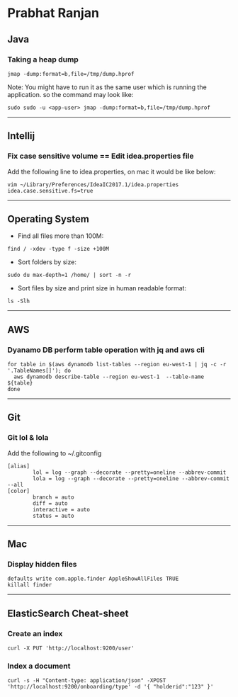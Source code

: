 # Prabhat Ranjan
## Java
### Taking a heap dump
```jmap -dump:format=b,file=/tmp/dump.hprof```

Note: You might have to run it as the same user which is running the application. so the command may look like:

```sudo sudo -u <app-user> jmap -dump:format=b,file=/tmp/dump.hprof```

--- 
## Intellij
### Fix case sensitive volume == Edit idea.properties file
Add the following line to idea.properties, on mac it would be like below:
```
vim ~/Library/Preferences/IdeaIC2017.1/idea.properties
idea.case.sensitive.fs=true
```

---
## Operating System
* Find all files more than 100M:
```
find / -xdev -type f -size +100M
```

* Sort folders by size:
```
sudo du max-depth=1 /home/ | sort -n -r
```

* Sort files by size and print size in human readable format:
```
ls -Slh
```

---
## AWS
### Dyanamo DB perform table operation with jq and aws cli
```
for table in $(aws dynamodb list-tables --region eu-west-1 | jq -c -r '.TableNames[]'); do
  aws dynamodb describe-table --region eu-west-1  --table-name ${table}
done
```

---
## Git
### Git lol & lola
Add the following to ~/.gitconfig
```
[alias]
        lol = log --graph --decorate --pretty=oneline --abbrev-commit
        lola = log --graph --decorate --pretty=oneline --abbrev-commit --all
[color]
        branch = auto
        diff = auto
        interactive = auto
        status = auto
```

---
## Mac
### Display hidden files
```
defaults write com.apple.finder AppleShowAllFiles TRUE
killall finder
```

---
## ElasticSearch Cheat-sheet
### Create an index
```
curl -X PUT 'http://localhost:9200/user'
```

### Index a document
```
curl -s -H "Content-type: application/json" -XPOST 'http://localhost:9200/onboarding/type' -d '{ "holderid":"123" }'
```

